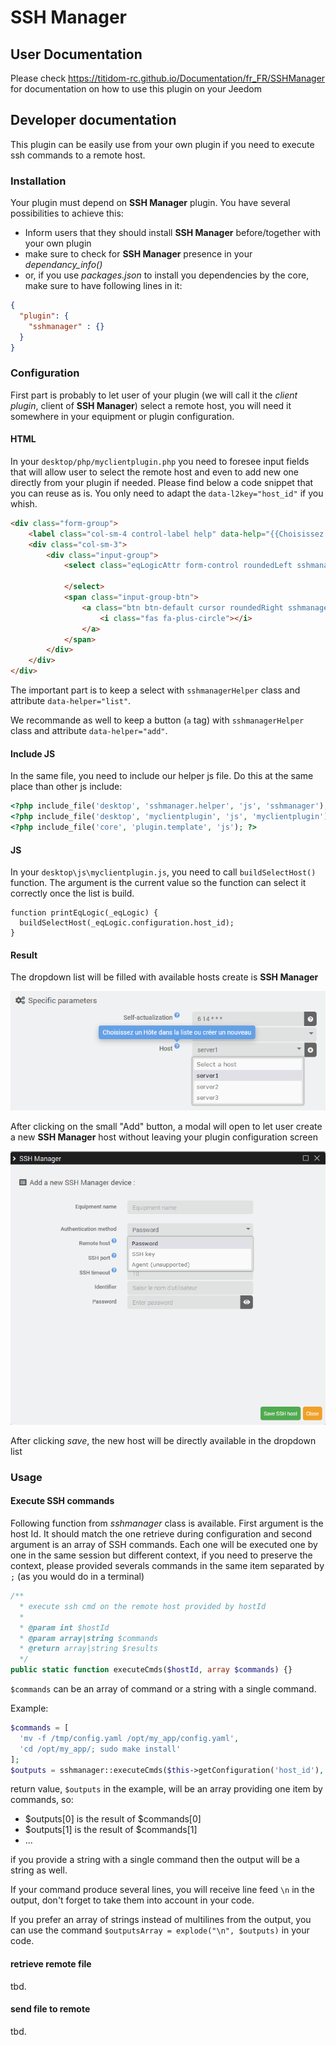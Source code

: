 # SSH Manager

## User Documentation

Please check <https://titidom-rc.github.io/Documentation/fr_FR/SSHManager> for documentation on how to use this plugin on your Jeedom

## Developer documentation

This plugin can be easily use from your own plugin if you need to execute ssh commands to a remote host.

### Installation

Your plugin must depend on **SSH Manager** plugin. You have several possibilities to achieve this:

- Inform users that they should install **SSH Manager** before/together with your own plugin
- make sure to check for **SSH Manager** presence in your *dependancy_info()*
- or, if you use *packages.json* to install you dependencies by the core, make sure to have following lines in it:

```JSON
{
  "plugin": {
    "sshmanager" : {}
  }
}
```

### Configuration

First part is probably to let user of your plugin (we will call it the *client plugin*, client of **SSH Manager**) select a remote host, you will need it somewhere in your equipment or plugin configuration.

#### HTML

In your `desktop/php/myclientplugin.php` you need to foresee input fields that will allow user to select the remote host and even to add new one directly from your plugin if needed. Please find below a code snippet that you can reuse as is. You only need to adapt the `data-l2key="host_id"` if you whish.

```HTML
<div class="form-group">
    <label class="col-sm-4 control-label help" data-help="{{Choisissez un hôte dans la liste ou créez un nouveau}}">{{Hôte}}</label>
    <div class="col-sm-3">
        <div class="input-group">
            <select class="eqLogicAttr form-control roundedLeft sshmanagerHelper" data-helper="list" data-l1key="configuration" data-l2key="host_id">

            </select>
            <span class="input-group-btn">
                <a class="btn btn-default cursor roundedRight sshmanagerHelper" data-helper="add" title="{{Ajouter un nouvel hôte}}">
                    <i class="fas fa-plus-circle"></i>
                </a>
            </span>
        </div>
    </div>
</div>
```

The important part is to keep a select with `sshmanagerHelper` class and attribute `data-helper="list"`.

We recommande as well to keep a button (`a` tag) with `sshmanagerHelper` class and attribute `data-helper="add"`.

#### Include JS

In the same file, you need to include our helper js file. Do this at the same place than other js include:

```PHP
<?php include_file('desktop', 'sshmanager.helper', 'js', 'sshmanager'); // do not change anything on this line ?>
<?php include_file('desktop', 'myclientplugin', 'js', 'myclientplugin'); ?>
<?php include_file('core', 'plugin.template', 'js'); ?>
```

#### JS

In your `desktop\js\myclientplugin.js`, you need to call `buildSelectHost()` function. The argument is the current value so the function can select it correctly once the list is build.

```JS
function printEqLogic(_eqLogic) {
  buildSelectHost(_eqLogic.configuration.host_id);
}
```

#### Result

The dropdown list will be filled with available hosts create is **SSH Manager**

![select host](docs/selecthost.png)

After clicking on the small "Add" button, a modal will open to let user create a new **SSH Manager** host without leaving your plugin configuration screen

![add new host](docs/addnew.png)

After clicking *save*, the new host will be directly available in the dropdown list

### Usage

#### Execute SSH commands

Following function from *sshmanager* class is available. First argument is the host Id. It should match the one retrieve during configuration and second argument is an array of SSH commands. Each one will be executed one by one in the same session but different context, if you need to preserve the context, please provided severals commands in the same item separated by `;` (as you would do in a terminal)

```PHP
/**
  * execute ssh cmd on the remote host provided by hostId
  *
  * @param int $hostId
  * @param array|string $commands
  * @return array|string $results
  */
public static function executeCmds($hostId, array $commands) {}
```

`$commands` can be an array of command or a string with a single command.

Example:

```PHP
$commands = [
  'mv -f /tmp/config.yaml /opt/my_app/config.yaml',
  'cd /opt/my_app/; sudo make install'
];
$outputs = sshmanager::executeCmds($this->getConfiguration('host_id'), $commands);
```

return value, `$outputs` in the example, will be an array providing one item by commands, so:

- $outputs[0] is the result of $commands[0]
- $outputs[1] is the result of $commands[1]
- ...

if you provide a string with a single command then the output will be a string as well.

If your command produce several lines, you will receive line feed `\n` in the output, don't forget to take them into account in your code.

If you prefer an array of strings instead of multilines from the output, you can use the command `$outputsArray = explode("\n", $outputs)` in your code.

#### retrieve remote file

tbd.

#### send file to remote

tbd.
